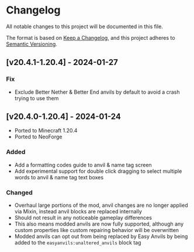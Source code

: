 # Changelog
All notable changes to this project will be documented in this file.

The format is based on [Keep a Changelog](https://keepachangelog.com/en/1.0.0/),
and this project adheres to [Semantic Versioning](https://semver.org/spec/v2.0.0.html).

## [v20.4.1-1.20.4] - 2024-01-27
### Fix
- Exclude Better Nether & Better End anvils by default to avoid a crash trying to use them

## [v20.4.0-1.20.4] - 2024-01-24
- Ported to Minecraft 1.20.4
- Ported to NeoForge
### Added
- Add a formatting codes guide to anvil & name tag screen
- Add experimental support for double click dragging to select multiple words to anvil & name tag text boxes
### Changed
- Overhaul large portions of the mod, anvil changes are no longer applied via Mixin, instead anvil blocks are replaced internally
- Should not result in any noticeable gameplay differences
- This also means modded anvils are now fully supported, although any custom properties like custom repairing behavior will be overwritten
- Modded anvils can opt out from being replaced by Easy Anvils by being added to the `easyanvils:unaltered_anvils` block tag
